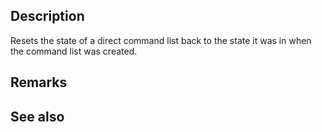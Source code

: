 ## Description

Resets the state of a direct command list back to the state it was in when the command list was created.

## Remarks

## See also